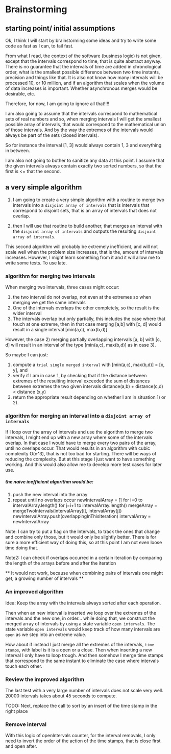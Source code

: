 # Brainstorming

## starting point/ initial assumptions
Ok, I think I will start by brainstorming some ideas and try to write some code as fast as I can, to fail fast.

From what I read, the context of the software (business logic) is not given, except that the intervals correspond to time, that is quite abstract anyway.
There is no guarantee that the intervals of time are added in chronological order, what is the smallest possible difference between two time instants, precision and things like that.
It is also not know how many intervals will be processed 10, or 10 million, and if an algorithm that scales when the volume of data increases is important. Whether asynchronous merges would be desirable, etc.

Therefore, for now, I am going to ignore all that!!!!

I am also going to assume that the intervals correspond to mathematical sets of real numbers and so, when merging intervals I will get the smallest possible array of intervals, that would correspond to the mathematical union of those intervals. And by the way the extremes of the intervals would always be part of the sets (closed intervals).

So for instance the interval [1, 3] would always contain 1, 3 and everything in between.

I am also not going to bother to sanitize any data at this point. I assume that the given intervals always contain exactly two sorted numbers, so that the first is <= that the second.

## a very simple algorithm

1. I am going to create a very simple algorithm with a routine to merge two intervals into a `disjoint array of intervals` that is intervals that correspond to disjoint sets, that is an array of intervals that does not overlap.

2. then I will use that routine to build another, that merges an interval with the `disjoint array of intervals` and outputs the resulting `disjoint array of intervals`.

This second algorithm will probably be extremely inefficient, and will not scale well when the problem size increases, that is the, amount of intervals increases. However, I might learn something from it and it will allow me to write some tests. To use late.

### algorithm for merging two intervals

When merging two intervals, three cases might occur:
1) the two interval do not overlap, not even at the extremes so when merging we get the same intervals
2) One of the intervals overlaps the other completely, so the result is the wider interval
3) The intervals overlap but only partially, this includes the case where that touch at one extreme, then in that case merging [a,b] with [c, d] would result in a single interval [min(a,c), max(b,d)]

However, the case 2) merging partially overlapping intervals [a, b] with [c, d] will result in an interval of the type [min(a,c), max(b,d)] as in case 3).

So maybe I can just:
1) compute a `trial single merged interval` with [min(a,c), max(b,d)] = [x, y], and
2) verify if I am in case 1, by checking that if the distance between extremes of the resulting interval exceeded the sum of distances between extremes the two given intervals
distance(a,b) + distance(c,d) < distance (x,y)
3) return the appropriate result depending on whether I am in situation 1) or 2).


### algorithm for merging an interval into a `disjoint array of intervals`

If I loop over the array of intervals and use the algorithm to merge two intervals, I might end up with a new array where some of the intervals overlap. In that case I would have to merge every two pairs of the array, until no overlaps occur. That would results in an algorithm with cubic complexity O(n^3), that is not too bad for starting. There will be ways of reducing the complexity. But at this stage I just want to have something working. And this would also allow me to develop more test cases for later use.

##### the naive inefficient algorithm would be:

1) push the new interval into the array
2) repeat until no overlaps occur
    newIntervalArray = []
    for i=0 to intervalArray.length()
        for j=i+1 to intervalArray.length()
            mergeArray = mergeTwoIntervals(intervalArray[i], intervalArray[j])
            newIntervalArray.push(overlappingInThisIteration)
    intervalArray = newIntervalArray

Note: I can try to put a flag on the Intervals, to track the ones that change and combine only those, but it would only be slightly better. There is for sure a more efficient way of doing this, so at this point I am not even loose time doing that. 

Note2: I can check if overlaps occurred in a certain iteration by comparing the length of the arrays before and after the iteration

** It would not work, because when combining pairs of intervals one might get, a growing number of intervals **


### An improved algorithm

Idea: Keep the array with the intervals always sorted after each operation.

Then when an new interval is inserted we loop over the extremes of the intervals and the new one, in order... while doing that, we construct the merged array of intervals by using a state variable `open intervals`. The state variable `open intervals` would keep track of how many intervals are `open` as we step into an extreme value.

How about if instead I just merge all the extremes of the intervals, `time stamps`, with label is it is a open or a close. Then when inserting a new interval I only have to loop trough. And then somehow I merge time stamps that correspond to the same instant to eliminate the case where intervals touch each other.

### Review the improved algorithm
The last test with a very large number of intervals
does not scale very well. 20000 intervals takes about 45 seconds to compute.

TODO: Next, replace the call to sort by an insert of the time stamp in the right place

### Remove interval
With this logic of openIntervals counter, for the interval removals, I only need to invert the order of the action of the time stamps, that is close first and open after.
